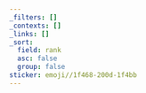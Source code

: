 ```yaml
---
_filters: []
_contexts: []
_links: []
_sort:
  field: rank
  asc: false
  group: false
sticker: emoji//1f468-200d-1f4bb
---
```

